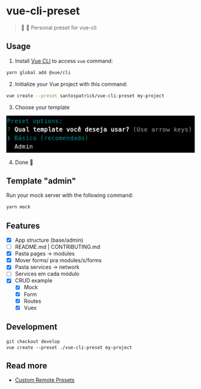 # vue-cli-preset
> 💚 🔮 Personal preset for vue-cli

## Usage

1. Install [Vue CLI](https://cli.vuejs.org/) to access `vue` command:

```bash
yarn global add @vue/cli
```

2. Initialize your Vue project with this command:

```bash
vue create --preset santospatrick/vue-cli-preset my-project
```

3. Choose your template

![Escolhas dentro da CLI](docs/choices.png)

4. Done :tada:

## Template "admin" 

Run your mock server with the following command:

```bash
yarn mock
```

## Features

- [x] App structure (base/admin)
- [ ] README.md | CONTRIBUTING.md
- [x] Pasta pages -> modules
- [x] Mover forms/ pra modules/x/forms
- [x] Pasta services -> network
- [ ] Services em cada módulo
- [x] CRUD example
    - [x] Mock
    - [x] Form
    - [x] Routes
    - [x] Vuex

## Development

```
git checkout develop
vue create --preset ./vue-cli-preset my-project
```

## Read more

- [Custom Remote Presets](https://cli.vuejs.org/guide/plugins-and-presets.html#remote-presets)
